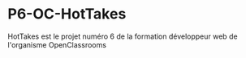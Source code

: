 # P6-OC-HotTakes

HotTakes est le projet numéro 6 de la formation développeur web de l'organisme OpenClassrooms